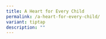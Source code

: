 ```yaml
---
title: A Heart for Every Child
permalink: /a-heart-for-every-child/
variant: tiptap
description: ""
---
```

